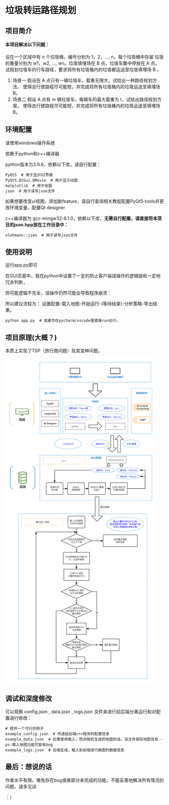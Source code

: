 # 垃圾转运路径规划

## 项目简介

#### 本项目解决以下问题：
  设在一个区域中有 n 个垃圾桶，编号分别为 1，2，…, n，每个垃圾桶中存留
  垃圾的重量分别为 w1，w2, …, wn。垃圾填埋场在 B 点，垃圾车集中停放在 A 点。
  试规划垃圾车的行车路径，要求将所有垃圾桶内的垃圾都运送至垃圾填埋场 B 。

1. 场景一
    假设在 A 点只有一辆垃圾车，载重无限大，试给出一种路径规划方法，
    使得总行使路程尽可能短，并完成将所有垃圾桶内的垃圾运送至填埋场 B。
2. 场景二
    假设 A 点有 m 辆垃圾车，每辆车的最大载重为 t，试给出路径规划方案，
    使得总行使路程尽可能短，并完成将所有垃圾桶内的垃圾运送至填埋场 B。



## 环境配置

请使用windows操作系统

依赖于python和c++编译器

python版本为3.9.6，依赖以下库，请自行配置：

```
PyQt5  # 用于显示UI界面
PyQt5.QtGui.QMovie  # 用于显示动图
matplotlib  # 用于绘图
json  # 用于读写json文件
```

如果想要改变ui视图，添加新feature，请自行查询相关教程配置PyQt5-tools并更改环境变量、配置Qt designer

c++编译器为 gcc-mingw32-8.1.0，依赖以下库，**无需自行配置，请直接将本项目的json.hpp放在工作目录中：**

```
nlohmann::json  # 用于读写json文件
```



## 使用说明

运行app.py即可

在GUI页面中，我在python中设置了一定的防止客户端误操作的逻辑链和一定地冗余判断，

但可能逻辑不完全，误操作仍然可能会导致程序崩溃：

所以建议流程为： 设置配置-载入地图-开始运行-(等待结束)-分析策略-导出结果。

```
python app.py  # 或者你在pycharm/vscode里直接run也行。
```



## 项目原理(大概？)

本质上实现了TSP（旅行商问题）及其变种问题。

![项目介绍图](项目介绍图.png)



## 调试和深度修改

可以观察 config.json , data.josn , logs.json 文件来进行前后端分离运行和对配置进行修改：

```  
# 提供一个可行的例子
example_config.json  # 传递给后端c++程序的配置信息
example_data.json  # 如果使用载入，而非随机生成的地图的话，该文件保存地图信息 - ps:载入地图功能可能有bug
example_logs.json  # 后端生成，载入到前端进行画图的数据信息
```

## 最后：想说的话

作者水平有限，难免存在bug或者部分未完成的功能，不能妥善地解决所有情况的问题，请多见谅

：）
